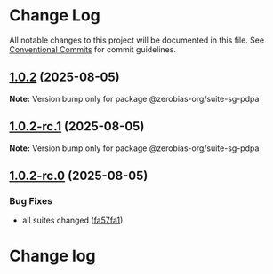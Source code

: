 # Change Log

All notable changes to this project will be documented in this file.
See [Conventional Commits](https://conventionalcommits.org) for commit guidelines.

## [1.0.2](https://github.com/zerobias-org/suite/compare/@zerobias-org/suite-sg-pdpa@1.0.2-rc.1...@zerobias-org/suite-sg-pdpa@1.0.2) (2025-08-05)

**Note:** Version bump only for package @zerobias-org/suite-sg-pdpa





## [1.0.2-rc.1](https://github.com/zerobias-org/suite/compare/@zerobias-org/suite-sg-pdpa@1.0.2-rc.0...@zerobias-org/suite-sg-pdpa@1.0.2-rc.1) (2025-08-05)

**Note:** Version bump only for package @zerobias-org/suite-sg-pdpa





## [1.0.2-rc.0](https://github.com/zerobias-org/suite/compare/@zerobias-org/suite-sg-pdpa@1.0.1...@zerobias-org/suite-sg-pdpa@1.0.2-rc.0) (2025-08-05)


### Bug Fixes

* all suites changed ([fa57fa1](https://github.com/zerobias-org/suite/commit/fa57fa1af7628003297df46b2d7740fe95bd2666))





# Change log
